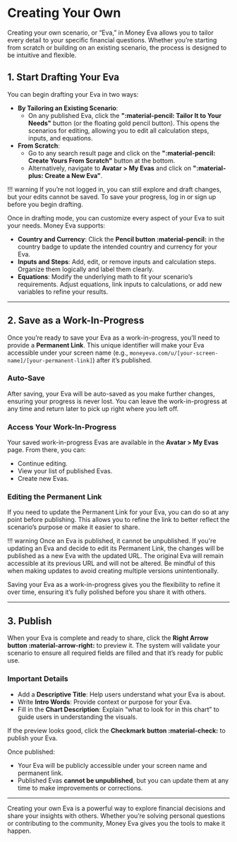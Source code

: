 # Creating Your Own

Creating your own scenario, or “Eva,” in Money Eva allows you to tailor every detail to your specific financial questions. Whether you’re starting from scratch or building on an existing scenario, the process is designed to be intuitive and flexible.

## 1. Start Drafting Your Eva

You can begin drafting your Eva in two ways:

- **By Tailoring an Existing Scenario**:  
     - On any published Eva, click the **":material-pencil: Tailor It to Your Needs"** button (or the floating gold pencil button). This opens the scenarios for editing, allowing you to edit all calculation steps, inputs, and equations.
- **From Scratch**:  
     - Go to any search result page and click on the **":material-pencil: Create Yours From Scratch"** button at the bottom.  
     - Alternatively, navigate to **Avatar > My Evas** and click on **":material-plus: Create a New Eva"**.

!!! warning
    If you’re not logged in, you can still explore and draft changes, but your edits cannot be saved. To save your progress, log in or sign up before you begin drafting.


Once in drafting mode, you can customize every aspect of your Eva to suit your needs. Money Eva supports:

- **Country and Currency**: Click the **Pencil button :material-pencil:** in the country badge to update the intended country and currency for your Eva.
- **Inputs and Steps**: Add, edit, or remove inputs and calculation steps. Organize them logically and label them clearly.
- **Equations**: Modify the underlying math to fit your scenario’s requirements. Adjust equations, link inputs to calculations, or add new variables to refine your results.

---

## 2. Save as a Work-In-Progress

Once you’re ready to save your Eva as a work-in-progress, you’ll need to provide a **Permanent Link**. This unique identifier will make your Eva accessible under your screen name (e.g., `moneyeva.com/u/[your-screen-name]/[your-permanent-link]`) after it’s published.

### Auto-Save

After saving, your Eva will be auto-saved as you make further changes, ensuring your progress is never lost. You can leave the work-in-progress at any time and return later to pick up right where you left off.

### Access Your Work-In-Progress

Your saved work-in-progress Evas are available in the **Avatar > My Evas** page. From there, you can:

- Continue editing.
- View your list of published Evas.
- Create new Evas.

### Editing the Permanent Link

If you need to update the Permanent Link for your Eva, you can do so at any point before publishing. This allows you to refine the link to better reflect the scenario’s purpose or make it easier to share.


!!! warning
    Once an Eva is published, it cannot be unpublished. If you're updating an Eva and decide to edit its Permanent Link, the changes will be published as a new Eva with the updated URL. The original Eva will remain accessible at its previous URL and will not be altered. Be mindful of this when making updates to avoid creating multiple versions unintentionally.


Saving your Eva as a work-in-progress gives you the flexibility to refine it over time, ensuring it’s fully polished before you share it with others.


---

## 3. Publish

When your Eva is complete and ready to share, click the **Right Arrow button :material-arrow-right:** to preview it. The system will validate your scenario to ensure all required fields are filled and that it’s ready for public use.

### Important Details

- Add a **Descriptive Title**: Help users understand what your Eva is about.
- Write **Intro Words**: Provide context or purpose for your Eva.
- Fill in the **Chart Description**: Explain “what to look for in this chart” to guide users in understanding the visuals.

If the preview looks good, click the **Checkmark button :material-check:** to publish your Eva.

Once published:

- Your Eva will be publicly accessible under your screen name and permanent link.
- Published Evas **cannot be unpublished**, but you can update them at any time to make improvements or corrections.

---


Creating your own Eva is a powerful way to explore financial decisions and share your insights with others. Whether you’re solving personal questions or contributing to the community, Money Eva gives you the tools to make it happen.
